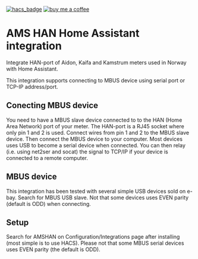 [![hacs_badge](https://img.shields.io/badge/HACS-Default-orange.svg?style=for-the-badge)](https://github.com/custom-components/hacs)
[![buy me a coffee](https://img.shields.io/badge/If%20you%20like%20it-Buy%20me%20a%20coffee-orange.svg?style=for-the-badge)](https://www.buymeacoffee.com/toreamun)

# AMS HAN Home Assistant integration
Integrate HAN-port of Aidon, Kaifa and Kamstrum meters used in Norway with Home Assistant.

This integration supports connecting to MBUS device using serial port or TCP-IP address/port.

## Conecting MBUS device
You need to have a MBUS slave device connected to to the HAN (Home Area Network) port of your meter. The HAN-port is a RJ45 socket where only pin 1 and 2 is used. Connect wires from pin 1 and 2 to the MBUS slave device. Then connect the MBUS device to your computer. Most devices uses USB to become a serial device when connected. You can then relay (i.e. using net2ser and socat) the signal to TCP/IP if your device is connected to a remote computer.

## MBUS device
This integration has been tested with several simple USB devices sold on e-bay. Search for MBUS USB slave. Not that some devices uses EVEN parity (default is ODD) when connecting.

## Setup
Search for AMSHAN on Configuration/Integrations page after installing (most simple is to use HACS).
Please not that some MBUS serial devices uses EVEN parity (the default is ODD).
